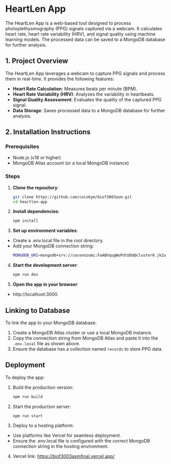 # HeartLen App

The HeartLen App is a web-based tool designed to process photoplethysmography (PPG) signals captured via a webcam. It calculates heart rate, heart rate variability (HRV), and signal quality using machine learning models. The processed data can be saved to a MongoDB database for further analysis.

## 1. Project Overview

The HeartLen App leverages a webcam to capture PPG signals and process them in real-time. It provides the following features:

- **Heart Rate Calculation**: Measures beats per minute (BPM).
- **Heart Rate Variability (HRV)**: Analyzes the variability in heartbeats.
- **Signal Quality Assessment**: Evaluates the quality of the captured PPG signal.
- **Data Storage**: Saves processed data to a MongoDB database for further analysis.

## 2. Installation Instructions
### Prerequisites
- Node.js (v18 or higher)
- MongoDB Atlas account (or a local MongoDB instance)

### Steps
1. **Clone the repository**:
   ```bash
   git clone https://github.com/cocokym/biof3003asm.git
   cd heartlen-app

2. **Install dependencies**:
   ```bash
   npm install 

3. **Set up environment variables**:
- Create a .env.local file in the root directory.
- Add your MongoDB connection string:
  ```bash
  MONGODB_URI=mongodb+srv://coconozomi:FaABVqugWuPdtUDd@cluster0.jk2ul.mongodb.net/

4. **Start the development server**:
   ```bash
   npm run dev

5. **Open the app in your browser**:
-  http://localhost:3000.

## Linking to Database
To link the app to your MongoDB database:
1. Create a MongoDB Atlas cluster or use a local MongoDB instance.
2. Copy the connection string from MongoDB Atlas and paste it into the `.env.local` file as shown above.
3. Ensure the database has a collection named `records` to store PPG data.

## Deployment
To deploy the app:
1. Build the production version:
   ```bash
   npm run build
2. Start the production server:
   ```bash
   npm run start
3. Deploy to a hosting platform:
- Use platforms like Vercel for seamless deployment.
- Ensure the .env.local file is configured with the correct MongoDB connection string in the hosting environment.
4. Vercel link: https://biof3003asmfinal.vercel.app/ 
